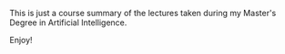 This is just a course summary of the lectures taken during my Master's Degree in Artificial Intelligence.

Enjoy!
